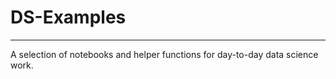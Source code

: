 DS-Examples
===========
---------------------------

A selection of notebooks and helper functions for day-to-day data science work.
